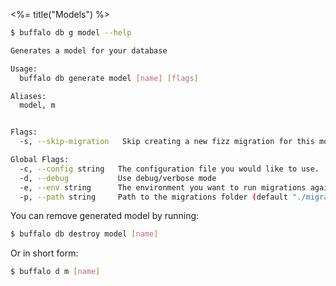 <%= title("Models") %>

```bash
$ buffalo db g model --help

Generates a model for your database

Usage:
  buffalo db generate model [name] [flags]

Aliases:
  model, m


Flags:
  -s, --skip-migration   Skip creating a new fizz migration for this model.

Global Flags:
  -c, --config string   The configuration file you would like to use.
  -d, --debug           Use debug/verbose mode
  -e, --env string      The environment you want to run migrations against. Will use $GO_ENV if set. (default "development")
  -p, --path string     Path to the migrations folder (default "./migrations")
```

You can remove generated model by running:

```bash
$ buffalo db destroy model [name]
```

Or in short form:

```bash
$ buffalo d m [name]
```
